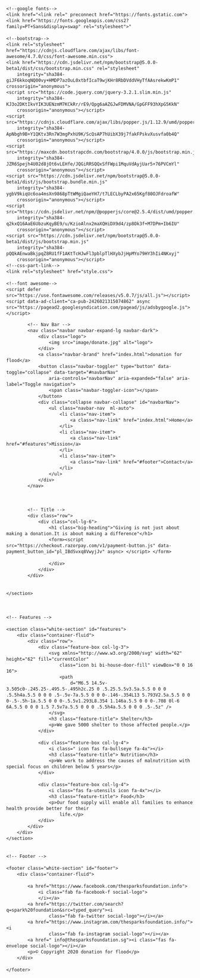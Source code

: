 <html>

<head>
    <script data-ad-client="ca-pub-2426021315074862" async src="https://pagead2.googlesyndication.com/pagead/js/adsbygoogle.js"></script>
    <meta charset="utf-8">
    <meta name="viewport" content="width=device-width, initial-scale=1.0">
    <title>donation for flood</title>

    <!--google fonts-->
    <link href="<link rel=" preconnect href="https://fonts.gstatic.com">
    <link href="https://fonts.googleapis.com/css2?family=PT+Sans&display=swap" rel="stylesheet">"

    <!--bootstrap-->
    <link rel="stylesheet" href="https://cdnjs.cloudflare.com/ajax/libs/font-awesome/4.7.0/css/font-awesome.min.css">
    <link href="https://cdn.jsdelivr.net/npm/bootstrap@5.0.0-beta1/dist/css/bootstrap.min.css" rel="stylesheet"
        integrity="sha384-giJF6kkoqNQ00vy+HMDP7azOuL0xtbfIcaT9wjKHr8RbDVddVHyTfAAsrekwKmP1" crossorigin="anonymous">
    <script src="https://code.jquery.com/jquery-3.2.1.slim.min.js"
        integrity="sha384-KJ3o2DKtIkvYIK3UENzmM7KCkRr/rE9/Qpg6aAZGJwFDMVNA/GpGFF93hXpG5KkN"
        crossorigin="anonymous"></script>
    <script src="https://cdnjs.cloudflare.com/ajax/libs/popper.js/1.12.9/umd/popper.min.js"
        integrity="sha384-ApNbgh9B+Y1QKtv3Rn7W3mgPxhU9K/ScQsAP7hUibX39j7fakFPskvXusvfa0b4Q"
        crossorigin="anonymous"></script>
    <script src="https://maxcdn.bootstrapcdn.com/bootstrap/4.0.0/js/bootstrap.min.js"
        integrity="sha384-JZR6Spejh4U02d8jOt6vLEHfe/JQGiRRSQQxSfFWpi1MquVdAyjUar5+76PVCmYl"
        crossorigin="anonymous"></script>
    <script src="https://cdn.jsdelivr.net/npm/bootstrap@5.0.0-beta1/dist/js/bootstrap.bundle.min.js"
        integrity="sha384-ygbV9kiqUc6oa4msXn9868pTtWMgiQaeYH7/t7LECLbyPA2x65Kgf80OJFdroafW"
        crossorigin="anonymous"></script>
    <script src="https://cdn.jsdelivr.net/npm/@popperjs/core@2.5.4/dist/umd/popper.min.js"
        integrity="sha384-q2kxQ16AaE6UbzuKqyBE9/u/KzioAlnx2maXQHiDX9d4/zp8Ok3f+M7DPm+Ib6IU"
        crossorigin="anonymous"></script>
    <script src="https://cdn.jsdelivr.net/npm/bootstrap@5.0.0-beta1/dist/js/bootstrap.min.js"
        integrity="sha384-pQQkAEnwaBkjpqZ8RU1fF1AKtTcHJwFl3pblpTlHXybJjHpMYo79HY3hIi4NKxyj"
        crossorigin="anonymous"></script>
    <!--css-part-link-->
    <link rel="stylesheet" href="style.css">

    <!--font awesome-->
    <script defer src="https://use.fontawesome.com/releases/v5.0.7/js/all.js"></script>
    <script data-ad-client="ca-pub-2426021315074862" async src="https://pagead2.googlesyndication.com/pagead/js/adsbygoogle.js"></script>

</head>

<body>
    <section class="coloured-section" id="title">
        <div class="container-fluid">

            <!-- Nav Bar -->
            <nav class="navbar navbar-expand-lg navbar-dark">
                <div class="logo">
                    <img src="image/donate.jpg" alt="logo">
                </div>
                <a class="navbar-brand" href="index.html">donation for flood</a>
                <button class="navbar-toggler" type="button" data-toggle="collapse" data-target="#navbarNav"
                    aria-controls="navbarNav" aria-expanded="false" aria-label="Toggle navigation">
                    <span class="navbar-toggler-icon"></span>
                </button>
                <div class="collapse navbar-collapse" id="navbarNav">
                    <ul class="navbar-nav  ml-auto">
                        <li class="nav-item">
                            <a class="nav-link" href="index.html">Home</a>
                        </li>
                        <li class="nav-item">
                            <a class="nav-link" href="#features">Mission</a>
                        </li>
                        <li class="nav-item">
                            <a class="nav-link" href="#footer">Contact</a>
                        </li>
                    </ul>
                </div>
            </nav>
           


            <!-- Title -->
            <div class="row">
                <div class="col-lg-6">
                    <h1 class="big-heading">"Giving is not just about making a donation.It is about making a difference"</h1>
                    <form><script src="https://checkout.razorpay.com/v1/payment-button.js" data-payment_button_id="pl_IBdSvxq8VwyjJv" async> </script> </form>
                    
                    </div>
                </div>
            </div>
        
        
    </section>
    


    <!-- Features -->

    <section class="white-section" id="features">
        <div class="container-fluid">
            <div class="row">
                <div class="feature-box col-lg-3">
                    <svg xmlns="http://www.w3.org/2000/svg" width="62" height="62" fill="currentColor"
                        class="icon bi bi-house-door-fill" viewBox="0 0 16 16">
                        <path
                            d="M6.5 14.5v-3.505c0-.245.25-.495.5-.495h2c.25 0 .5.25.5.5v3.5a.5.5 0 0 0 .5.5h4a.5.5 0 0 0 .5-.5v-7a.5.5 0 0 0-.146-.354L13 5.793V2.5a.5.5 0 0 0-.5-.5h-1a.5.5 0 0 0-.5.5v1.293L8.354 1.146a.5.5 0 0 0-.708 0l-6 6A.5.5 0 0 0 1.5 7.5v7a.5.5 0 0 0 .5.5h4a.5.5 0 0 0 .5-.5z" />
                    </svg>
                    <h3 class="feature-title"> Shelter</h3>
                    <p>We gave 5000 shelter to those affected people.</p>
                </div>

                <div class="feature-box col-lg-4">
                    <i class=" icon fas fa-bullseye fa-4x"></i>
                    <h3 class="feature-title"> Nutrition</h3>
                    <p>We work to address the causes of malnutrition with special focus on children below 5 years</p>
                </div>

                <div class="feature-box col-lg-4">
                    <i class="fas fa-utensils icon fa-4x"></i>
                    <h3 class="feature-title"> Food</h3>
                    <p>Our food supply will enable all families to enhance health provide better for their
                        life.</p>
                </div>
            </div>
        </div>
    </section>


    <!-- Footer -->

    <footer class="white-section" id="footer">
        <div class="container-fluid">

            <a href="https://www.facebook.com/thesparksfoundation.info">
                <i class="fab fa-facebook-f social-logo">
                </i></a>
            <a href="https://twitter.com/search?q=spark%20foundation&src=typed_query"><i
                    class="fab fa-twitter social-logo"></i></a>
            <a href="https://www.instagram.com/thesparksfoundation.info/"> <i
                    class="fab fa-instagram social-logo"></i></a>
            <a href=" info@thesparksfoundation.sg"><i class="fas fa-envelope social-logo"></i></a>
            <p>© Copyright 2020 donation for flood</p>
        </div>
        
    </footer>


</body>
